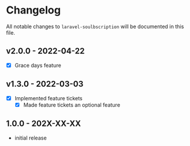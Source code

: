 # Changelog

All notable changes to `laravel-soulbscription` will be documented in this file.

## v2.0.0 - 2022-04-22

- [x] Grace days feature

## v1.3.0 - 2022-03-03

- [x] Implemented feature tickets
  - [x] Made feature tickets an optional feature

## 1.0.0 - 202X-XX-XX

- initial release
